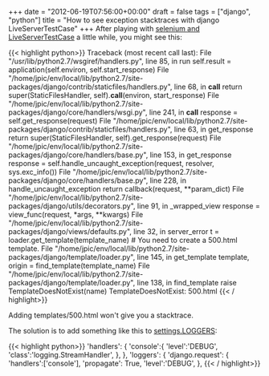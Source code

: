 +++
date = "2012-06-19T07:56:00+00:00"
draft = false
tags = ["django", "python"]
title = "How to see exception stacktraces with django LiveServerTestCase"
+++
After playing with [selenium and LiveServerTestCase](https://docs.djangoproject.com/en/dev/topics/testing/?from=olddocs#live-test-server) a little while, you might
see this:


{{< highlight python>}}
    Traceback (most recent call last):
      File "/usr/lib/python2.7/wsgiref/handlers.py", line 85, in run
        self.result = application(self.environ, self.start_response)
      File "/home/jpic/env/local/lib/python2.7/site-packages/django/contrib/staticfiles/handlers.py", line 68, in __call__
        return super(StaticFilesHandler, self).__call__(environ, start_response)
      File "/home/jpic/env/local/lib/python2.7/site-packages/django/core/handlers/wsgi.py", line 241, in __call__
        response = self.get_response(request)
      File "/home/jpic/env/local/lib/python2.7/site-packages/django/contrib/staticfiles/handlers.py", line 63, in get_response
        return super(StaticFilesHandler, self).get_response(request)
      File "/home/jpic/env/local/lib/python2.7/site-packages/django/core/handlers/base.py", line 153, in get_response
        response = self.handle_uncaught_exception(request, resolver, sys.exc_info())
      File "/home/jpic/env/local/lib/python2.7/site-packages/django/core/handlers/base.py", line 228, in handle_uncaught_exception
        return callback(request, **param_dict)
      File "/home/jpic/env/local/lib/python2.7/site-packages/django/utils/decorators.py", line 91, in _wrapped_view
        response = view_func(request, *args, **kwargs)
      File "/home/jpic/env/local/lib/python2.7/site-packages/django/views/defaults.py", line 32, in server_error
        t = loader.get_template(template_name) # You need to create a 500.html template.
      File "/home/jpic/env/local/lib/python2.7/site-packages/django/template/loader.py", line 145, in get_template
        template, origin = find_template(template_name)
      File "/home/jpic/env/local/lib/python2.7/site-packages/django/template/loader.py", line 138, in find_template
        raise TemplateDoesNotExist(name)
    TemplateDoesNotExist: 500.html
{{< / highlight>}}


Adding templates/500.html won't give you a stacktrace.

The solution is to add something like this to [settings.LOGGERS](http://docs.djangoproject.com/en/dev/topics/logging):


{{< highlight python>}}
    'handlers': {
        'console':{
            'level':'DEBUG',
            'class':'logging.StreamHandler',
        },
    },
    'loggers': {
        'django.request': {
            'handlers':['console'],
            'propagate': True,
            'level':'DEBUG',
        },
{{< / highlight>}}

